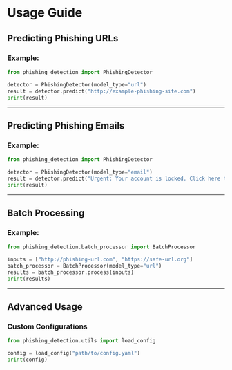 
# Usage Guide

## Predicting Phishing URLs

### Example:
```python
from phishing_detection import PhishingDetector

detector = PhishingDetector(model_type="url")
result = detector.predict("http://example-phishing-site.com")
print(result)
```

---

## Predicting Phishing Emails

### Example:
```python
from phishing_detection import PhishingDetector

detector = PhishingDetector(model_type="email")
result = detector.predict("Urgent: Your account is locked. Click here to unlock it.")
print(result)
```

---

## Batch Processing

### Example:
```python
from phishing_detection.batch_processor import BatchProcessor

inputs = ["http://phishing-url.com", "https://safe-url.org"]
batch_processor = BatchProcessor(model_type="url")
results = batch_processor.process(inputs)
print(results)
```

---

## Advanced Usage
### Custom Configurations
```python
from phishing_detection.utils import load_config

config = load_config("path/to/config.yaml")
print(config)
```
